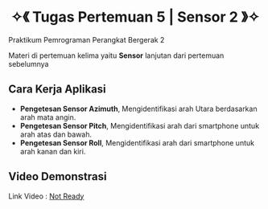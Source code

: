 <h1 align="center">✧《 Tugas Pertemuan 5 | Sensor 2 》✧</h1>
Praktikum Pemrograman Perangkat Bergerak 2

Materi di pertemuan kelima yaitu <strong>Sensor</strong> lanjutan dari pertemuan sebelumnya

## Cara Kerja Aplikasi
- **Pengetesan Sensor Azimuth**, Mengidentifikasi arah Utara berdasarkan arah mata angin.
- **Pengetesan Sensor Pitch**, Mengidentifikasi arah dari smartphone untuk arah atas dan bawah.
- **Pengetesan Sensor Roll**, Mengidentifikasi arah dari smartphone untuk arah kanan dan kiri.

## Video Demonstrasi

Link Video : [Not Ready]()
